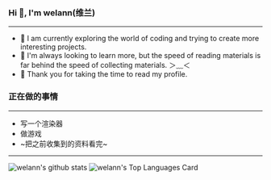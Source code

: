 ### Hi 👋, I'm welann(维兰)
---

+ 🎀 I am currently exploring the world of coding and trying to create more interesting projects. 
+ 📕 I'm always looking to learn more, but the speed of reading materials is far behind the speed of collecting materials. ＞﹏＜
+ 🧡 Thank you for taking the time to read my profile.


### 正在做的事情
---

+ 写一个渲染器
+ 做游戏
+ ~把之前收集到的资料看完~

---

 ![welann's github stats](https://github-readme-stats.vercel.app/api?username=welann&show_icons=true&hide_border=true)
 ![welann's Top Languages Card](https://github-readme-stats.vercel.app/api/top-langs/?username=welann&langs_count=10&hide=Jupyter%20Notebook&hide_border=true&exclude_repo&layout=compact)





